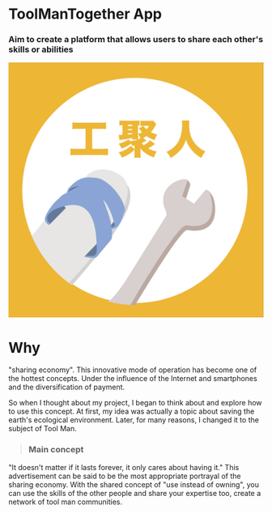 # ToolManTogether App
### Aim to create a platform that allows users to share each other's skills or abilities
![image](https://github.com/SpockHsueh/ToolManTogether/blob/master/ToolManTogether/Assets.xcassets/AppIcon.appiconset/ItunesArtwork%402x.png)

# Why
"sharing economy". This innovative mode of operation has become one of the hottest concepts. Under the influence of the Internet and smartphones and the diversification of payment.

So when I thought about my project, I began to think about and explore how to use this concept. At first, my idea was actually a topic about saving the earth's ecological environment. Later, for many reasons, I changed it to the subject of Tool Man.

>### Main concept 
"It doesn't matter if it lasts forever, it only cares about having it." This advertisement can be said to be the most appropriate portrayal of the sharing economy. With the shared concept of "use instead of owning", you can use the skills of the other people and share your expertise too, create a network of tool man communities.

